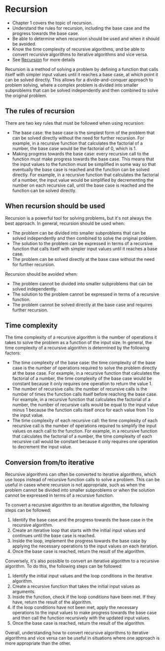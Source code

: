 # Recursion

-   Chapter 1 covers the topic of recursion.
-   Understand the rules for recursion, including the base case and the progress towards the base case.
-   Be able to determine when recursion should be used and when it should be avoided.
-   Know the time complexity of recursive algorithms, and be able to convert recursive algorithms to iterative algorithms and vice versa.
-  See [Recursion](teir1/Recursion.md) for more details

Recursion is a method of solving a problem by defining a function that calls itself with simpler input values until it reaches a base case, at which point it can be solved directly. This allows for a divide-and-conquer approach to problem solving, where a complex problem is divided into smaller subproblems that can be solved independently and then combined to solve the original problem.

## The rules of recursion

There are two key rules that must be followed when using recursion:

-   The base case: the base case is the simplest form of the problem that can be solved directly without the need for further recursion. For example, in a recursive function that calculates the factorial of a number, the base case would be the factorial of 0, which is 1.
-   Making progress towards the base case: every recursive call to the function must make progress towards the base case. This means that the input values to the function must be simplified in some way so that eventually the base case is reached and the function can be solved directly. For example, in a recursive function that calculates the factorial of a number, the input value would be simplified by decrementing the number on each recursive call, until the base case is reached and the function can be solved directly.

## When recursion should be used

Recursion is a powerful tool for solving problems, but it's not always the best approach. In general, recursion should be used when:

-   The problem can be divided into smaller subproblems that can be solved independently and then combined to solve the original problem.
-   The solution to the problem can be expressed in terms of a recursive function that calls itself with simpler input values until it reaches a base case.
-   The problem can be solved directly at the base case without the need for further recursion.

Recursion should be avoided when:

-   The problem cannot be divided into smaller subproblems that can be solved independently.
-   The solution to the problem cannot be expressed in terms of a recursive function.
-   The problem cannot be solved directly at the base case and requires further recursion.

## Time complexity

The time complexity of a recursive algorithm is the number of operations it takes to solve the problem as a function of the input size. In general, the time complexity of a recursive algorithm is determined by the following factors:

-   The time complexity of the base case: the time complexity of the base case is the number of operations required to solve the problem directly at the base case. For example, in a recursive function that calculates the factorial of a number, the time complexity of the base case would be constant because it only requires one operation to return the value 1.
-   The number of recursive calls: the number of recursive calls is the number of times the function calls itself before reaching the base case. For example, in a recursive function that calculates the factorial of a number, the number of recursive calls would be equal to the input value minus 1 because the function calls itself once for each value from 1 to the input value.
-   The time complexity of each recursive call: the time complexity of each recursive call is the number of operations required to simplify the input values on each call to the function. For example, in a recursive function that calculates the factorial of a number, the time complexity of each recursive call would be constant because it only requires one operation to decrement the input value.

## Conversion from/to iterative

Recursive algorithms can often be converted to iterative algorithms, which use loops instead of recursive function calls to solve a problem. This can be useful in cases where recursion is not appropriate, such as when the problem cannot be divided into smaller subproblems or when the solution cannot be expressed in terms of a recursive function.

To convert a recursive algorithm to an iterative algorithm, the following steps can be followed:

1.  Identify the base case and the progress towards the base case in the recursive algorithm.
2.  Create an iterative loop that starts with the initial input values and continues until the base case is reached.
3.  Inside the loop, implement the progress towards the base case by applying the necessary operations to the input values on each iteration.
4.  Once the base case is reached, return the result of the algorithm.

Conversely, it's also possible to convert an iterative algorithm to a recursive algorithm. To do this, the following steps can be followed:

1.  Identify the initial input values and the loop conditions in the iterative algorithm.
2.  Create a recursive function that takes the initial input values as arguments.
3.  Inside the function, check if the loop conditions have been met. If they have, return the result of the algorithm.
4.  If the loop conditions have not been met, apply the necessary operations to the input values to make progress towards the base case and then call the function recursively with the updated input values.
5.  Once the base case is reached, return the result of the algorithm.

Overall, understanding how to convert recursive algorithms to iterative algorithms and vice versa can be useful in situations where one approach is more appropriate than the other.
